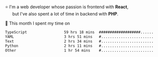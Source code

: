 ⭐ I'm a web developer whose passion is frontend with <b>React</b>,<br/>
&nbsp; &nbsp; &nbsp; but I've also spent a lot of time in backend with <b>PHP</b>.

📅 This month I spent my time on

<!--START_SECTION:waka-->

```txt
TypeScript                 59 hrs 18 mins  ###################......   77.97 %
YAML                       3 hrs 51 mins   #........................   05.06 %
Text                       2 hrs 34 mins   #........................   03.39 %
Python                     2 hrs 11 mins   #........................   02.88 %
Other                      1 hr 54 mins    #........................   02.51 %
```

<!--END_SECTION:waka-->
